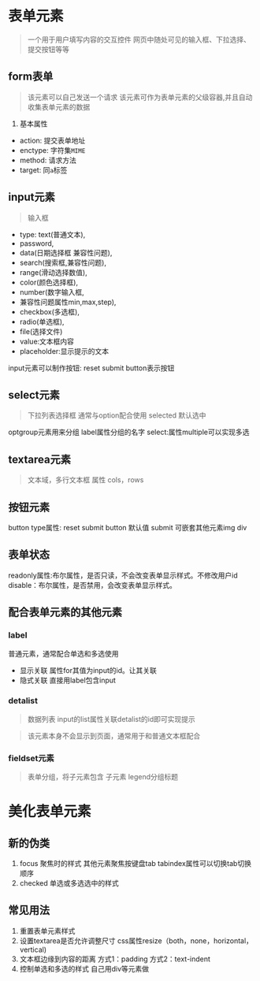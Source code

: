  # 表单元素

> 一个用于用户填写内容的交互控件
> 网页中随处可见的输入框、下拉选择、提交按钮等等

## form表单

> 该元素可以自己发送一个请求
> 该元素可作为表单元素的父级容器,并且自动收集表单元素的数据

1. 基本属性

- action: 提交表单地址
- enctype: 字符集`MIME`
- method: 请求方法
- target: 同`a`标签
## input元素

> 输入框
> 
   - type: text(普通文本),
   - password,
   - data(日期选择框 兼容性问题),
   - search(搜索框,兼容性问题),
   - range(滑动选择数值),
   - color(颜色选择框), 
   - number(数字输入框,
   - 兼容性问题属性min,max,step),
   - checkbox(多选框),
   - radio(单选框),
   - file(选择文件)
   - value:文本框内容
   - placeholder:显示提示的文本

   input元素可以制作按钮: reset submit button表示按钮
## select元素

> 下拉列表选择框
> 通常与option配合使用
> selected 默认选中

optgroup元素用来分组 label属性分组的名字
select:属性multiple可以实现多选

## textarea元素

> 文本域，多行文本框
属性 cols，rows

## 按钮元素

button
type属性: reset submit button 默认值 submit
可嵌套其他元素img div

## 表单状态

readonly属性:布尔属性，是否只读，不会改变表单显示样式。不修改用户id
disable：布尔属性，是否禁用，会改变表单显示样式。

## 配合表单元素的其他元素

### label

普通元素，通常配合单选和多选使用
- 显示关联
属性for其值为input的id。让其关联
- 隐式关联
直接用label包含input

### detalist

> 数据列表
> input的list属性关联detalist的id即可实现提示
 
> 该元素本身不会显示到页面，通常用于和普通文本框配合

### fieldset元素

> 表单分组，将子元素包含
> 子元素 legend分组标题

# 美化表单元素

## 新的伪类

1. focus
聚焦时的样式
其他元素聚焦按键盘tab tabindex属性可以切换tab切换顺序
2. checked
单选或多选选中的样式

## 常见用法

1. 重置表单元素样式
2. 设置textarea是否允许调整尺寸     css属性resize（both，none，horizontal，vertical)
3. 文本框边缘到内容的距离 方式1：padding 方式2：text-indent
4. 控制单选和多选的样式 自己用div等元素做
